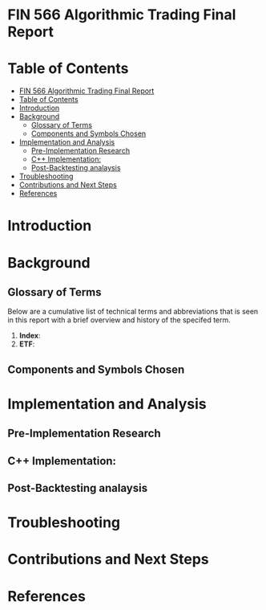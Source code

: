 # FIN 566 Algorithmic Trading Final Report


# Table of Contents

- [FIN 566 Algorithmic Trading Final Report](#fin-566-algorithmic-trading-final-report)
- [Table of Contents](#table-of-contents)
- [Introduction](#introduction)
- [Background](#background)
  - [Glossary of Terms](#glossary-of-terms)
  - [Components and Symbols Chosen](#components-and-symbols-chosen)
- [Implementation and Analysis](#implementation-and-analysis)
  - [Pre-Implementation Research](#pre-implementation-research)
  - [C++ Implementation:](#c-implementation)
  - [Post-Backtesting analaysis](#post-backtesting-analaysis)
- [Troubleshooting](#troubleshooting)
- [Contributions and Next Steps](#contributions-and-next-steps)
- [References](#references)


# Introduction




# Background


## Glossary of Terms

Below are a cumulative list of technical terms and abbreviations that is seen in this report with a brief overview and history of the specifed term.

1. **Index**: 
2. **ETF**:

## Components and Symbols Chosen

# Implementation and Analysis


## Pre-Implementation Research




## C++ Implementation:



## Post-Backtesting analaysis


# Troubleshooting



# Contributions and Next Steps




# References



